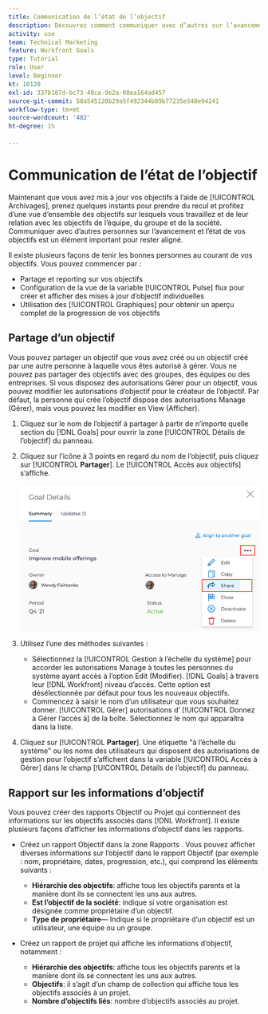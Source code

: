 ```yaml
---
title: Communication de l’état de l’objectif
description: Découvrez comment communiquer avec d’autres sur l’avancement et l’état de vos objectifs dans [!DNL Workfront Goals].
activity: use
team: Technical Marketing
feature: Workfront Goals
type: Tutorial
role: User
level: Beginner
kt: 10120
exl-id: 337b187d-bc73-48ca-9e2a-08ea164ad457
source-git-commit: 58a545120b29a5f492344b89b77235e548e94241
workflow-type: tm+mt
source-wordcount: '482'
ht-degree: 1%

---
```


# Communication de l’état de l’objectif

Maintenant que vous avez mis à jour vos objectifs à l’aide de [!UICONTROL Archivages], prenez quelques instants pour prendre du recul et profitez d’une vue d’ensemble des objectifs sur lesquels vous travaillez et de leur relation avec les objectifs de l’équipe, du groupe et de la société. Communiquer avec d’autres personnes sur l’avancement et l’état de vos objectifs est un élément important pour rester aligné.

Il existe plusieurs façons de tenir les bonnes personnes au courant de vos objectifs. Vous pouvez commencer par :

* Partage et reporting sur vos objectifs
* Configuration de la vue de la variable [!UICONTROL Pulse] flux pour créer et afficher des mises à jour d’objectif individuelles
* Utilisation des [!UICONTROL Graphiques] pour obtenir un aperçu complet de la progression de vos objectifs

## Partage d’un objectif

Vous pouvez partager un objectif que vous avez créé ou un objectif créé par une autre personne à laquelle vous êtes autorisé à gérer. Vous ne pouvez pas partager des objectifs avec des groupes, des équipes ou des entreprises. Si vous disposez des autorisations Gérer pour un objectif, vous pouvez modifier les autorisations d’objectif pour le créateur de l’objectif. Par défaut, la personne qui crée l’objectif dispose des autorisations Manage (Gérer), mais vous pouvez les modifier en View (Afficher).

1. Cliquez sur le nom de l’objectif à partager à partir de n’importe quelle section du [!DNL Goals] pour ouvrir la zone [!UICONTROL Détails de l’objectif] du panneau.

1. Cliquez sur l’icône à 3 points en regard du nom de l’objectif, puis cliquez sur [!UICONTROL **Partager**]. Le [!UICONTROL Accès aux objectifs] s’affiche.

   ![Assises](assets/17-workfront-goals-share-a-goal.png)

1. Utilisez l’une des méthodes suivantes :

   * Sélectionnez la [!UICONTROL Gestion à l’échelle du système] pour accorder les autorisations Manage à toutes les personnes du système ayant accès à l’option Edit (Modifier). [!DNL Goals] à travers leur [!DNL Workfront] niveau d’accès. Cette option est désélectionnée par défaut pour tous les nouveaux objectifs.
   * Commencez à saisir le nom d’un utilisateur que vous souhaitez donner. [!UICONTROL Gérer] autorisations d’ [!UICONTROL Donnez à Gérer l’accès à] de la boîte. Sélectionnez le nom qui apparaîtra dans la liste.

1. Cliquez sur [!UICONTROL **Partager**]. Une étiquette &quot;à l’échelle du système&quot; ou les noms des utilisateurs qui disposent des autorisations de gestion pour l’objectif s’affichent dans la variable [!UICONTROL Accès à Gérer] dans le champ [!UICONTROL Détails de l’objectif] du panneau.

## Rapport sur les informations d’objectif

Vous pouvez créer des rapports Objectif ou Projet qui contiennent des informations sur les objectifs associés dans [!DNL Workfront]. Il existe plusieurs façons d’afficher les informations d’objectif dans les rapports.

* Créez un rapport Objectif dans la zone Rapports . Vous pouvez afficher diverses informations sur l’objectif dans le rapport Objectif (par exemple : nom, propriétaire, dates, progression, etc.), qui comprend les éléments suivants :

   * **Hiérarchie des objectifs**: affiche tous les objectifs parents et la manière dont ils se connectent les uns aux autres.
   * **Est l’objectif de la société**: indique si votre organisation est désignée comme propriétaire d’un objectif.
   * **Type de propriétaire**— Indique si le propriétaire d’un objectif est un utilisateur, une équipe ou un groupe.

* Créez un rapport de projet qui affiche les informations d’objectif, notamment :
   * **Hiérarchie des objectifs**: affiche tous les objectifs parents et la manière dont ils se connectent les uns aux autres.
   * **Objectifs**: il s’agit d’un champ de collection qui affiche tous les objectifs associés à un projet.
   * **Nombre d’objectifs liés**: nombre d’objectifs associés au projet.
